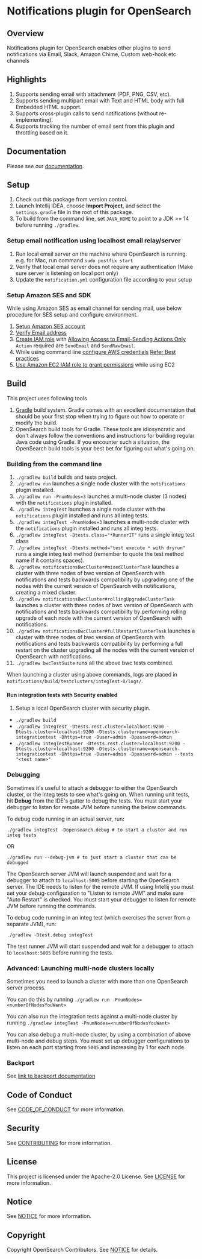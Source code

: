# Notifications plugin for OpenSearch

## Overview
Notifications plugin for OpenSearch enables other plugins to send notifications via Email, Slack, Amazon Chime, Custom web-hook etc channels

## Highlights

1. Supports sending email with attachment (PDF, PNG, CSV, etc).
1. Supports sending multipart email with Text and HTML body with full Embedded HTML support.
1. Supports cross-plugin calls to send notifications (without re-implementing).
1. Supports tracking the number of email sent from this plugin and throttling based on it.

## Documentation

Please see our [documentation](https://opendistro.github.io/for-elasticsearch-docs/).

## Setup

1. Check out this package from version control.
1. Launch Intellij IDEA, choose **Import Project**, and select the `settings.gradle` file in the root of this package.
1. To build from the command line, set `JAVA_HOME` to point to a JDK >= 14 before running `./gradlew`.

### Setup email notification using localhost email relay/server

1. Run local email server on the machine where OpenSearch is running. e.g. for Mac, run command `sudo postfix start`
1. Verify that local email server does not require any authentication (Make sure server is listening on local port only)
1. Update the `notification.yml` configuration file according to your setup

### Setup Amazon SES and SDK

While using Amazon SES as email channel for sending mail, use below procedure for SES setup and configure environment.

1. [Setup Amazon SES account](https://docs.aws.amazon.com/ses/latest/DeveloperGuide/sign-up-for-aws.html)
1. [Verify Email address](https://docs.aws.amazon.com/ses/latest/DeveloperGuide/verify-email-addresses-procedure.html)
1. [Create IAM role](https://docs.aws.amazon.com/IAM/latest/UserGuide/id_roles_terms-and-concepts.html#iam-term-service-role-ec2) with [Allowing Access to Email-Sending Actions Only](https://docs.aws.amazon.com/ses/latest/DeveloperGuide/control-user-access.html) `Action` required are `SendEmail` and `SendRawEmail`.
1. While using command line [configure AWS credentials](https://docs.aws.amazon.com/cli/latest/userguide/cli-configure-files.html) [Refer Best practices](https://docs.aws.amazon.com/general/latest/gr/aws-access-keys-best-practices.html)
1. [Use Amazon EC2 IAM role to grant permissions](https://docs.aws.amazon.com/IAM/latest/UserGuide/id_roles_use_switch-role-ec2.html) while using EC2

## Build

This project uses following tools

1. [Gradle](https://docs.gradle.org/current/userguide/userguide.html) build system. Gradle comes with an excellent documentation that should be your first stop when trying to figure out how to operate or modify the build.
1. OpenSearch build tools for Gradle.  These tools are idiosyncratic and don't always follow the conventions and instructions for building regular Java code using Gradle. If you encounter such a situation, the OpenSearch build tools is your best bet for figuring out what's going on.

### Building from the command line

1. `./gradlew build` builds and tests project.
2. `./gradlew run` launches a single node cluster with the `notifications` plugin installed.
3. `./gradlew run -PnumNodes=3` launches a multi-node cluster (3 nodes) with the `notifications` plugin installed.
4. `./gradlew integTest` launches a single node cluster with the `notifications` plugin installed and runs all integ tests.
5. `./gradlew integTest -PnumNodes=3` launches a multi-node cluster with the `notifications` plugin installed and runs all integ tests.
6. `./gradlew integTest -Dtests.class="*RunnerIT"` runs a single integ test class
7. `./gradlew integTest -Dtests.method="test execute * with dryrun"` runs a single integ test method
   (remember to quote the test method name if it contains spaces).
8. `./gradlew notificationsBwcCluster#mixedClusterTask` launches a cluster with three nodes of bwc version of OpenSearch with notifications and tests backwards compatibility by upgrading one of the nodes with the current version of OpenSearch with notifications, creating a mixed cluster.
9. `./gradlew notificationsBwcCluster#rollingUpgradeClusterTask` launches a cluster with three nodes of bwc version of OpenSearch with notifications and tests backwards compatibility by performing rolling upgrade of each node with the current version of OpenSearch with notifications.
10. `./gradlew notificationsBwcCluster#fullRestartClusterTask` launches a cluster with three nodes of bwc version of OpenSearch with notifications and tests backwards compatibility by performing a full restart on the cluster upgrading all the nodes with the current version of OpenSearch with notifications.
11. `./gradlew bwcTestSuite` runs all the above bwc tests combined.

When launching a cluster using above commands, logs are placed in `notifications/build/testclusters/integTest-0/logs/`.

#### Run integration tests with Security enabled

1. Setup a local OpenSearch cluster with security plugin.
- `./gradlew build`
- `./gradlew integTest -Dtests.rest.cluster=localhost:9200 -Dtests.cluster=localhost:9200 -Dtests.clustername=opensearch-integrationtest -Dhttps=true -Duser=admin -Dpassword=admin`
- `./gradlew integTestRunner -Dtests.rest.cluster=localhost:9200 -Dtests.cluster=localhost:9200 -Dtests.clustername=opensearch-integrationtest -Dhttps=true -Duser=admin -Dpassword=admin --tests "<test name>"`

### Debugging

Sometimes it's useful to attach a debugger to either the OpenSearch cluster, or the integ tests to see what's going on. When running unit tests, hit **Debug** from the IDE's gutter to debug the tests.
You must start your debugger to listen for remote JVM before running the below commands.

To debug code running in an actual server, run:

```
./gradlew integTest -Dopensearch.debug # to start a cluster and run integ tests
```

OR

```
./gradlew run --debug-jvm # to just start a cluster that can be debugged
```

The OpenSearch server JVM will launch suspended and wait for a debugger to attach to `localhost:5005` before starting the OpenSearch server.
The IDE needs to listen for the remote JVM. If using Intellij you must set your debug-configuration to "Listen to remote JVM" and make sure "Auto Restart" is checked.
You must start your debugger to listen for remote JVM before running the commands.

To debug code running in an integ test (which exercises the server from a separate JVM), run:

```
./gradlew -Dtest.debug integTest
```

The test runner JVM will start suspended and wait for a debugger to attach to `localhost:5005` before running the tests.


### Advanced: Launching multi-node clusters locally

Sometimes you need to launch a cluster with more than one OpenSearch server process.

You can do this by running `./gradlew run -PnumNodes=<numberOfNodesYouWant>`

You can also run the integration tests against a multi-node cluster by running `./gradlew integTest -PnumNodes=<numberOfNodesYouWant>`

You can also debug a multi-node cluster, by using a combination of above multi-node and debug steps.
You must set up debugger configurations to listen on each port starting from `5005` and increasing by 1 for each node.

### Backport

See [link to backport documentation](https://github.com/opensearch-project/opensearch-plugins/blob/main/WORKFLOWS.md#managing-backports)

## Code of Conduct

See [CODE_OF_CONDUCT](CODE_OF_CONDUCT.md) for more information.

## Security

See [CONTRIBUTING](CONTRIBUTING.md#security-issue-notifications) for more information.

## License

This project is licensed under the Apache-2.0 License. See [LICENSE](LICENSE.txt) for more information.

## Notice

See [NOTICE](NOTICE.txt) for more information.

## Copyright

Copyright OpenSearch Contributors. See [NOTICE](NOTICE.txt) for details.